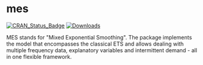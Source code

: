 # mes
[![CRAN_Status_Badge](http://www.r-pkg.org/badges/version/mes)](https://cran.r-project.org/package=mes)
[![Downloads](http://cranlogs.r-pkg.org/badges/mes)](https://cran.r-project.org/package=mes)

MES stands for "Mixed Exponential Smoothing". The package implements the model that encompasses the classical ETS and allows dealing with multiple frequency data, explanatory variables and intermittent demand - all in one flexible framework.
